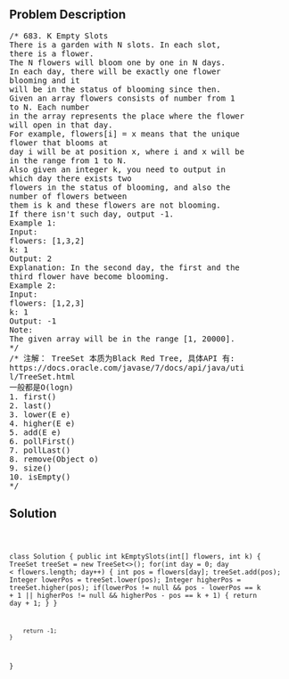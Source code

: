 <!--
<style>
  body { font-family: Arial, sans-serif; }
  .container { max-width: 100%; margin: 0 auto; padding: 10px; }
  .comment-block { max-width: 30%; background-color: #f9f9f9; padding: 10px; border-left: 5px solid #ccc; overflow-wrap: break-word; white-space: pre-wrap; }
  .code-block { background-color: #f4f4f4; padding: 10px; border: 1px solid #ddd; overflow-wrap: break-word; white-space: pre-wrap; }
</style>
-->

<div class='container'>
<h2>Problem Description</h2>
<div class='comment-block'>
<pre>
/* 683. K Empty Slots
There is a garden with N slots. In each slot,
there is a flower.
The N flowers will bloom one by one in N days.
In each day, there will be exactly one flower
blooming and it
will be in the status of blooming since then.
Given an array flowers consists of number from 1
to N. Each number
in the array represents the place where the flower
will open in that day.
For example, flowers[i] = x means that the unique
flower that blooms at
day i will be at position x, where i and x will be
in the range from 1 to N.
Also given an integer k, you need to output in
which day there exists two
flowers in the status of blooming, and also the
number of flowers between
them is k and these flowers are not blooming.
If there isn't such day, output -1.
Example 1:
Input:
flowers: [1,3,2]
k: 1
Output: 2
Explanation: In the second day, the first and the
third flower have become blooming.
Example 2:
Input:
flowers: [1,2,3]
k: 1
Output: -1
Note:
The given array will be in the range [1, 20000].
*/
/* 注解： TreeSet 本质为Black Red Tree, 具体API 有:
https://docs.oracle.com/javase/7/docs/api/java/uti
l/TreeSet.html
一般都是O(logn)
1. first()
2. last()
3. lower(E e)
4. higher(E e)
5. add(E e)
6. pollFirst()
7. pollLast()
8. remove(Object o)
9. size()
10. isEmpty()
*/
</pre>
</div>

<h2>Solution</h2>
<div class='code-block'>
<pre><code class='language-java'>

class Solution {
    public int kEmptySlots(int[] flowers, int k) {
        TreeSet<Integer> treeSet = new TreeSet<>();
        for(int day = 0; day < flowers.length; day++) {
            int pos = flowers[day];
            treeSet.add(pos);
            Integer lowerPos = treeSet.lower(pos);
            Integer higherPos = treeSet.higher(pos);
            if(lowerPos != null && pos - lowerPos == k + 1 || higherPos != null && higherPos - pos == k + 1) {
                return day + 1;
            }
        }
        
        return -1;
    }
}
</code></pre>
</div>
</div>
